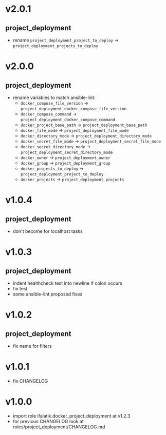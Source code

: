 # v2.0.1

## project_deployment
- rename `project_deployment_project_to_deploy` -> `project_deployment_projects_to_deploy`

# v2.0.0

## project_deployment
- rename variables to match ansible-lint:
    - `docker_compose_file_version` -> `project_deployment_docker_compose_file_version`
    - `docker_compose_command` -> `project_deployment_docker_compose_command`
    - `docker_project_base_path` -> `project_deployment_base_path`
    - `docker_file_mode` -> `project_deployment_file_mode`
    - `docker_directory_mode` -> `project_deployment_directory_mode`
    - `docker_secret_file_mode` -> `project_deployment_secret_file_mode`
    - `docker_secret_directory_mode` -> `project_deployment_secret_directory_mode`
    - `docker_owner` -> `project_deployment_owner`
    - `docker_group` -> `project_deployment_group`
    - `docker_projects_to_deploy` -> `project_deployment_project_to_deploy`
    - `docker_projects` -> `project_deployment_projects`

# v1.0.4

## project_deployment

- don't become for localhost tasks

# v1.0.3

## project_deployment
- indent healthcheck test into newline if colon occurs
- fix test
- some ansible-lint proposed fixes

# v1.0.2

## project_deployment
- fix name for filters

# v1.0.1
- fix CHANGELOG

# v1.0.0
- import role ifalatik.docker_project_deployment at v1.2.3
- for previous CHANGELOG look at roles/project_deployment/CHANGELOG.md
